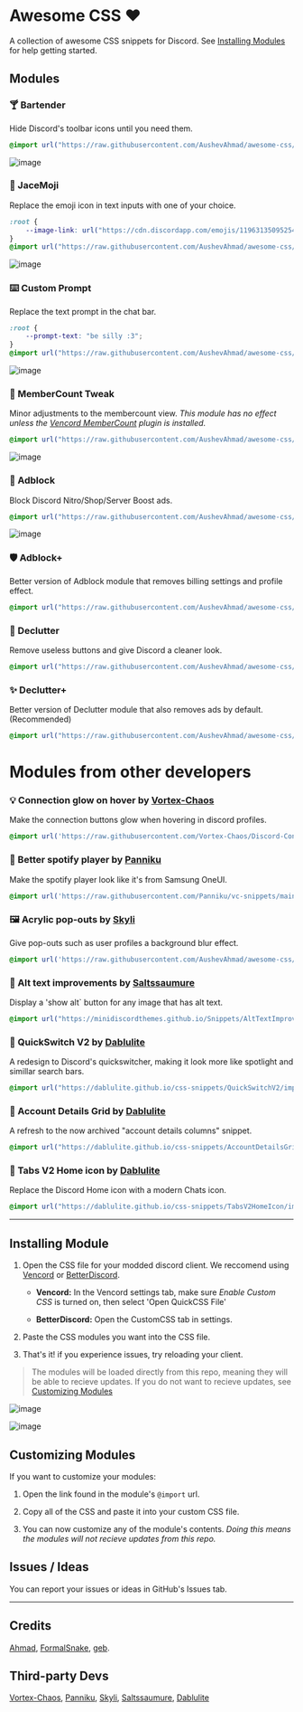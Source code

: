 # Awesome CSS ❤️
A collection of awesome CSS snippets for Discord. See [Installing Modules](#installing-modules) for help getting started.



## Modules


### 🍸 Bartender 
Hide Discord's toolbar icons until you need them. 
```css
@import url("https://raw.githubusercontent.com/AushevAhmad/awesome-css/main/modules/bartender.css");
```
![image](assets/bartender.gif)

### 🙂 JaceMoji 
Replace the emoji icon in text inputs with one of your choice. 
```css
:root {
    --image-link: url("https://cdn.discordapp.com/emojis/1196313509525471355.webp");
}
@import url("https://raw.githubusercontent.com/AushevAhmad/awesome-css/main/modules/custom-emoji-bar.css");
```
![image](assets/jacemoji.png)

### ⌨️ Custom Prompt 
Replace the text prompt in the chat bar. 
```css
:root {
    --prompt-text: "be silly :3";
}
@import url("https://raw.githubusercontent.com/AushevAhmad/awesome-css/main/modules/custom-bar-prompt.css");
```
![image](assets/chatprompt.png)

### 📶 MemberCount Tweak 
Minor adjustments to the membercount view. *This module has no effect unless the [Vencord MemberCount](https://vencord.dev/plugins/MemberCount) plugin is installed.*
```css
@import url("https://raw.githubusercontent.com/AushevAhmad/awesome-css/main/modules/custom-bar-.css");
```
![image](assets/membercount.png)

### 🛑 Adblock
Block Discord Nitro/Shop/Server Boost ads.
```css
@import url("https://raw.githubusercontent.com/AushevAhmad/awesome-css/main/modules/adblock.css");
```
![image](assets/adblock.png)

### 🛡️ Adblock+ 
Better version of Adblock module that removes billing settings and profile effect.
```css
@import url("https://raw.githubusercontent.com/AushevAhmad/awesome-css/main/modules/adblockplus.css");
```

### 🧹 Declutter 
Remove useless buttons and give Discord a cleaner look.
```css
@import url("https://raw.githubusercontent.com/AushevAhmad/awesome-css/main/modules/declutter.css");
```

### ✨ Declutter+ 
Better version of Declutter module that also removes ads by default.(Recommended)
```css
@import url("https://raw.githubusercontent.com/AushevAhmad/awesome-css/main/modules/declutterplus.css");
```


# Modules from other developers 
### 💡 Connection glow on hover by [Vortex-Chaos](https://github.com/Vortex-Chaos) 
Make the connection buttons glow when hovering in discord profiles.
```css
@import url('https://raw.githubusercontent.com/Vortex-Chaos/Discord-Connections-Glow/main/Code.css');
```

### 🎵 Better spotify player by [Panniku](https://github.com/Panniku)
Make the spotify player look like it's from Samsung OneUI.
```css
@import url('https://raw.githubusercontent.com/Panniku/vc-snippets/main/BetterSpotifyPlayer.css');
```

### 🖼️ Acrylic pop-outs by [Skyli](https://github.com/s-k-y-l-i)
Give pop-outs such as user profiles a background blur effect.
```css
@import url('https://raw.githubusercontent.com/AushevAhmad/awesome-css/main/modules/acrylicpopup.css');
```

### 🔲 Alt text improvements by [Saltssaumure](https://github.com/Saltssaumure)
Display a 'show alt` button for any image that has alt text.
```css
@import url("https://minidiscordthemes.github.io/Snippets/AltTextImprovements/main.css");
```

### 🔎 QuickSwitch V2 by [Dablulite](https://github.com/dablulite)
A redesign to Discord's quickswitcher, making it look more like spotlight and simillar search bars.
``` css
@import url("https://dablulite.github.io/css-snippets/QuickSwitchV2/import.css");
```

### 💠 Account Details Grid by [Dablulite](https://github.com/dablulite)
A refresh to the now archived "account details columns" snippet.
``` css
@import url("https://dablulite.github.io/css-snippets/AccountDetailsGrid/import.css");
```

### 💬 Tabs V2 Home icon by [Dablulite](https://github.com/dablulite)
Replace the Discord Home icon with a modern Chats icon.
``` css
@import url("https://dablulite.github.io/css-snippets/TabsV2HomeIcon/import.css");
```

---

## Installing Module

1. Open the CSS file for your modded discord client. We reccomend using [Vencord](https://vencord.dev) or [BetterDiscord](https://betterdiscord.app/).

    - **Vencord:** In the Vencord settings tab, make sure *Enable Custom CSS* is turned on, then select 'Open QuickCSS File'

    - **BetterDiscord:** Open the CustomCSS tab in settings.

2. Paste the CSS modules you want into the CSS file. 

3. That's it! if you experience issues, try reloading your client.

> The modules will be loaded directly from this repo, meaning they will be able to recieve updates. If you do not want to recieve updates, see [Customizing Modules](#customizing-modules)

![image](assets/settings.png)

![image](assets/quickcss.png)

## Customizing Modules

If you want to customize your modules:

1. Open the link found in the module's `@import` url.

2. Copy all of the CSS and paste it into your custom CSS file.

3. You can now customize any of the module's contents. *Doing this means the modules will not recieve updates from this repo.*

## Issues / Ideas

You can report your issues or ideas in GitHub's Issues tab.

---
## Credits
[Ahmad](https://github.com/AushevAhmad), [FormalSnake](https://github.com/formalsnake), [geb](https://github.com/underscoregeb).
## Third-party Devs
[Vortex-Chaos](https://github.com/Vortex-Chaos), [Panniku](https://github.com/Panniku), [Skyli](https://github.com/s-k-y-l-i), [Saltssaumure](https://github.com/Saltssaumure), [Dablulite](https://github.com/dablulite)
